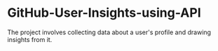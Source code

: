 # GitHub-User-Insights-using-API
The project involves collecting data about a user's profile and drawing insights from it.
